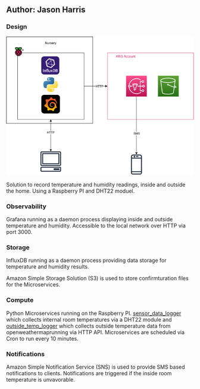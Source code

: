 ## Author: Jason Harris

### Design

![High Level Design](Nursery.drawio.png)

Solution to record temperature and humidity readings, inside and outside the home. Using a Raspberry PI and DHT22 moduel.

### Observability

Grafana running as a daemon process displaying inside and outside temperature and humidity. Accessible to the local network over HTTP via port 3000.

### Storage

InfluxDB running as a daemon process providing data storage for temperature and humidity results.

Amazon Simple Storage Solution (S3) is used to store confirmturation files for the Microservices.

### Compute

Python Microservices running on the Raspberry PI. [sensor_data_logger](https://github.com/jasoniharris/pi_temps/blob/main/inside/sensor_data_logger.py) which collects internal room temperatures via a DHT22 module and [outside_temp_logger](https://github.com/jasoniharris/pi_temps/blob/main/inside/outside_temp_logger.py) which collects outside temperature data from openweathermaprunning via HTTP API. Microservices are scheduled via Cron to run every 10 minutes.

### Notifications

Amazon Simple Notification Service (SNS) is used to provide SMS based notifications to clients. Notifications are triggered if the inside room temperature is unvavorable.
